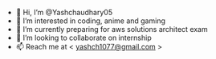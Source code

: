 - 👋 Hi, I’m @Yashchaudhary05
- 👀 I’m interested in coding, anime and gaming
- 🌱 I’m currently preparing for aws solutions architect exam
- 💞️ I’m looking to collaborate on internship
- 📫 Reach me at < yashch1077@gmail.com > 

<!---
Yashchaudhary05/Yashchaudhary05 is a ✨ special ✨ repository because its `README.md` (this file) appears on your GitHub profile.
You can click the Preview link to take a look at your changes.
--->
